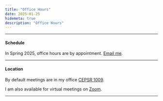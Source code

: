 ```yaml
---
title: "Office Hours"
date: 2025-01-25
hidemeta: true
description: "Office Hours"
---
```


--- 
#### Schedule

In Spring 2025, office hours are by appointment. [Email me](mailto:pk171+website@columbia.edu). 

---

#### Location

By default meetings are in my office [CEPSR 1009](../contact/). 

I am also available for virtual meetings on [Zoom](https://www.zoom.us/my/peterkinget).

---

